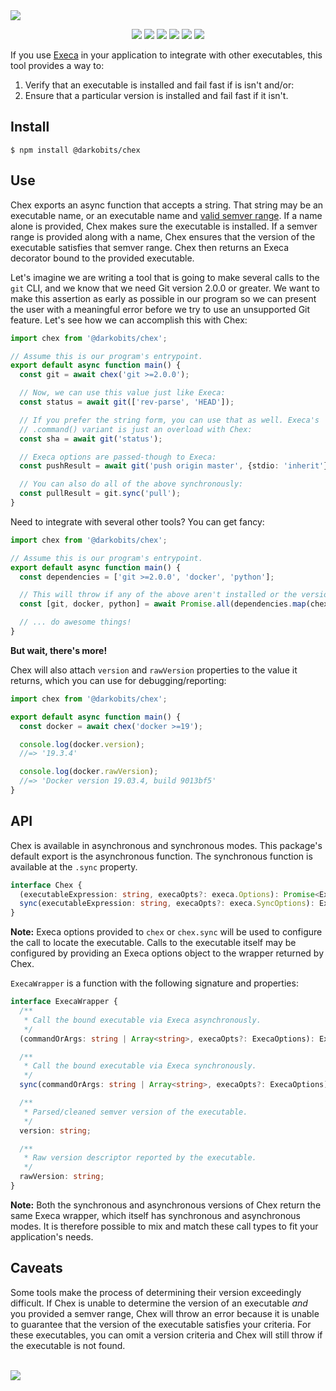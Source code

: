<a href="#top" id="top">
  <img src="https://user-images.githubusercontent.com/441546/101617498-88b78080-39c5-11eb-8b14-18038e29e5a2.png" style="max-width: 100%;">
</a>
<p align="center">
  <a href="https://www.npmjs.com/package/@darkobits/chex"><img src="https://img.shields.io/npm/v/@darkobits/chex.svg?style=flat-square"></a>
  <a href="https://github.com/darkobits/chex/actions?query=workflow%3ACI"><img src="https://img.shields.io/github/workflow/status/darkobits/chex/CI/master?style=flat-square"></a>
  <a href="https://app.codecov.io/gh/darkobits/chex/branch/master"><img src="https://img.shields.io/codecov/c/github/darkobits/chex/master?style=flat-square"></a>
  <a href="https://depfu.com/github/darkobits/chex"><img src="https://img.shields.io/depfu/darkobits/chex?style=flat-square"></a>
  <a href="https://bundlephobia.com/package/@darkobits/chex"><img src="https://img.shields.io/bundlephobia/minzip/@darkobits/chex?label=size&style=flat-square"></a>
  <a href="https://conventionalcommits.org"><img src="https://img.shields.io/static/v1?label=commits&message=conventional&style=flat-square&color=398AFB"></a>
</p>

If you use [Execa](https://github.com/sindresorhus/execa) in your application to
integrate with other executables, this tool provides a way to:

1. Verify that an executable is installed and fail fast if is isn't and/or:
2. Ensure that a particular version is installed and fail fast if it isn't.

## Install

```
$ npm install @darkobits/chex
```

## Use

Chex exports an async function that accepts a string. That string may be an
executable name, or an executable name and [valid semver range](https://devhints.io/semver).
If a name alone is provided, Chex makes sure the executable is installed. If a
semver range is provided along with a name, Chex ensures that the version of the
executable satisfies that semver range. Chex then returns an Execa decorator
bound to the provided executable.

Let's imagine we are writing a tool that is going to make several calls to the
`git` CLI, and we know that we need Git version 2.0.0 or greater. We want to
make this assertion as early as possible in our program so we can present the
user with a meaningful error before we try to use an unsupported Git feature.
Let's see how we can accomplish this with Chex:

```ts
import chex from '@darkobits/chex';

// Assume this is our program's entrypoint.
export default async function main() {
  const git = await chex('git >=2.0.0');

  // Now, we can use this value just like Execa:
  const status = await git(['rev-parse', 'HEAD']);

  // If you prefer the string form, you can use that as well. Execa's
  // .command() variant is just an overload with Chex:
  const sha = await git('status');

  // Execa options are passed-though to Execa:
  const pushResult = await git('push origin master', {stdio: 'inherit'});

  // You can also do all of the above synchronously:
  const pullResult = git.sync('pull');
}
```

Need to integrate with several other tools? You can get fancy:

```ts
import chex from '@darkobits/chex';

// Assume this is our program's entrypoint.
export default async function main() {
  const dependencies = ['git >=2.0.0', 'docker', 'python'];

  // This will throw if any of the above aren't installed or the version isn't satisfied.
  const [git, docker, python] = await Promise.all(dependencies.map(chex));

  // ... do awesome things!
}
```

**But wait, there's more!**

Chex will also attach `version` and `rawVersion` properties to the value it
returns, which you can use for debugging/reporting:

```ts
import chex from '@darkobits/chex';

export default async function main() {
  const docker = await chex('docker >=19');

  console.log(docker.version);
  //=> '19.3.4'

  console.log(docker.rawVersion);
  //=> 'Docker version 19.03.4, build 9013bf5'
}
```

## API

Chex is available in asynchronous and synchronous modes. This package's default
export is the asynchronous function. The synchronous function is available at
the `.sync` property.


```ts
interface Chex {
  (executableExpression: string, execaOpts?: execa.Options): Promise<ExecaWrapper>;
  sync(executableExpression: string, execaOpts?: execa.SyncOptions): ExecaWrapper;
}
```

**Note:** Execa options provided to `chex` or `chex.sync` will be used to
configure the call to locate the executable. Calls to the executable itself may
be configured by providing an Execa options object to the wrapper returned by
Chex.

`ExecaWrapper` is a function with the following signature and properties:

```ts
interface ExecaWrapper {
  /**
   * Call the bound executable via Execa asynchronously.
   */
  (commandOrArgs: string | Array<string>, execaOpts?: ExecaOptions): ExecaChildProcess;

  /**
   * Call the bound executable via Execa synchronously.
   */
  sync(commandOrArgs: string | Array<string>, execaOpts?: ExecaOptions): ExecaSyncReturnValue;

  /**
   * Parsed/cleaned semver version of the executable.
   */
  version: string;

  /**
   * Raw version descriptor reported by the executable.
   */
  rawVersion: string;
}
```

**Note:** Both the synchronous and asynchronous versions of Chex return the
same Execa wrapper, which itself has synchronous and asynchronous modes. It is
therefore possible to mix and match these call types to fit your application's
needs.

## Caveats

Some tools make the process of determining their version exceedingly difficult.
If Chex is unable to determine the version of an executable _and_ you provided a
semver range, Chex will throw an error because it is unable to guarantee that
the version of the executable satisfies your criteria. For these executables,
you can omit a version criteria and Chex will still throw if the executable is
not found.

<br />
<a href="#top">
  <img src="https://user-images.githubusercontent.com/441546/102322726-5e6d4200-3f34-11eb-89f2-c31624ab7488.png" style="max-width: 100%;">
</a>

